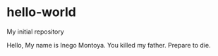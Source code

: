 # hello-world
My initial repository

Hello,
My name is Inego Montoya. You killed my father. Prepare to die.
